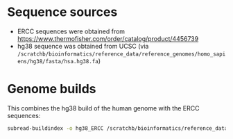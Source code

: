 # Sequence sources

- ERCC sequences were obtained from https://www.thermofisher.com/order/catalog/product/4456739
- hg38 sequence was obtained from UCSC (via `/scratchb/bioinformatics/reference_data/reference_genomes/homo_sapiens/hg38/fasta/hsa.hg38.fa`)

# Genome builds

This combines the hg38 build of the human genome with the ERCC sequences:

```sh
subread-buildindex -o hg38_ERCC /scratchb/bioinformatics/reference_data/reference_genomes/homo_sapiens/hg38/fasta/hsa.hg38.fa ../sequences/spikes/ERCC92.fa
```
